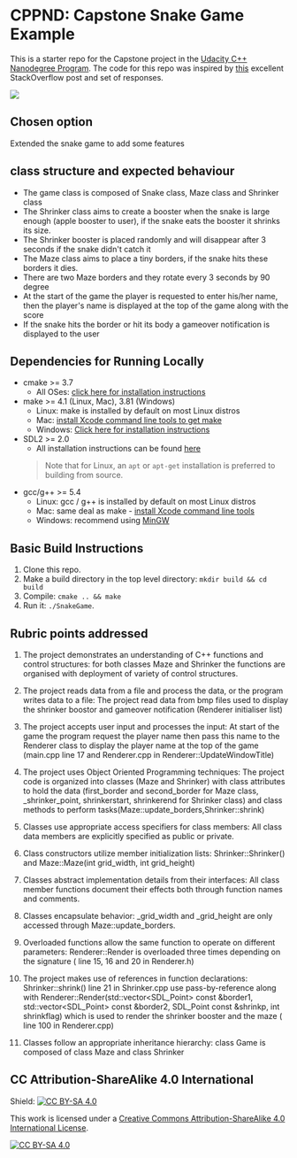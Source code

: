 # CPPND: Capstone Snake Game Example

This is a starter repo for the Capstone project in the [Udacity C++ Nanodegree Program](https://www.udacity.com/course/c-plus-plus-nanodegree--nd213). The code for this repo was inspired by [this](https://codereview.stackexchange.com/questions/212296/snake-game-in-c-with-sdl) excellent StackOverflow post and set of responses.

<img src="snake_game.gif"/>


## Chosen option
Extended the snake game to add some features


## class structure and expected behaviour
- The game class is composed of Snake class, Maze class and Shrinker class
- The Shrinker class aims to create a booster when the snake is large enough (apple booster to user), if the snake eats the booster it shrinks its size.
- The Shrinker booster is placed randomly and will disappear after 3 seconds if the snake didn't catch it
- The Maze class aims to place a tiny borders, if the snake hits these borders it dies.
- There are two Maze borders and they rotate every 3 seconds by 90 degree
- At the start of the game the player is requested to enter his/her name, then the player's name is displayed at the top of the game along with the score
- If the snake hits the border or hit its body a gameover notification is displayed to the user


## Dependencies for Running Locally
* cmake >= 3.7
  * All OSes: [click here for installation instructions](https://cmake.org/install/)
* make >= 4.1 (Linux, Mac), 3.81 (Windows)
  * Linux: make is installed by default on most Linux distros
  * Mac: [install Xcode command line tools to get make](https://developer.apple.com/xcode/features/)
  * Windows: [Click here for installation instructions](http://gnuwin32.sourceforge.net/packages/make.htm)
* SDL2 >= 2.0
  * All installation instructions can be found [here](https://wiki.libsdl.org/Installation)
  >Note that for Linux, an `apt` or `apt-get` installation is preferred to building from source. 
* gcc/g++ >= 5.4
  * Linux: gcc / g++ is installed by default on most Linux distros
  * Mac: same deal as make - [install Xcode command line tools](https://developer.apple.com/xcode/features/)
  * Windows: recommend using [MinGW](http://www.mingw.org/)


## Basic Build Instructions

1. Clone this repo.
2. Make a build directory in the top level directory: `mkdir build && cd build`
3. Compile: `cmake .. && make`
4. Run it: `./SnakeGame`.


## Rubric points addressed
1. The project demonstrates an understanding of C++ functions and control structures: for both classes Maze and Shrinker the functions are organised with deployment of variety of control structures.

2. The project reads data from a file and process the data, or the program writes data to a file: The project read data from bmp files used to display the shrinker boostor and gameover notification (Renderer initialiser list)

3. The project accepts user input and processes the input: At start of the game the program request the player name then pass this name to the Renderer class to display the player name at the top of the game (main.cpp line 17 and Renderer.cpp in Renderer::UpdateWindowTitle)

4. The project uses Object Oriented Programming techniques: The project code is organized into classes (Maze and Shrinker) with class attributes to hold the data (first_border and second_border for Maze class, _shrinker_point, shrinkerstart, shrinkerend for Shrinker class) and class methods to perform tasks(Maze::update_borders,Shrinker::shrink)

5. Classes use appropriate access specifiers for class members: All class data members are explicitly specified as public or private.

6. Class constructors utilize member initialization lists: Shrinker::Shrinker() and Maze::Maze(int grid_width, int grid_height)

7. Classes abstract implementation details from their interfaces: All class member functions document their effects both through function names and comments.

8. Classes encapsulate behavior:  _grid_width and _grid_height are only accessed through Maze::update_borders. 

9. Overloaded functions allow the same function to operate on different parameters: Renderer::Render is overloaded three times depending on the signature ( line 15, 16 and 20 in Renderer.h)

10. The project makes use of references in function declarations: Shrinker::shrink() line 21 in Shrinker.cpp use pass-by-reference along with Renderer::Render(std::vector<SDL_Point> const &border1, std::vector<SDL_Point> const &border2, SDL_Point const &shrinkp, int shrinkflag) which is used to render the shrinker booster and the maze ( line 100 in Renderer.cpp)

11. Classes follow an appropriate inheritance hierarchy: class Game is composed of class Maze and class Shrinker




## CC Attribution-ShareAlike 4.0 International


Shield: [![CC BY-SA 4.0][cc-by-sa-shield]][cc-by-sa]

This work is licensed under a
[Creative Commons Attribution-ShareAlike 4.0 International License][cc-by-sa].

[![CC BY-SA 4.0][cc-by-sa-image]][cc-by-sa]

[cc-by-sa]: http://creativecommons.org/licenses/by-sa/4.0/
[cc-by-sa-image]: https://licensebuttons.net/l/by-sa/4.0/88x31.png
[cc-by-sa-shield]: https://img.shields.io/badge/License-CC%20BY--SA%204.0-lightgrey.svg



